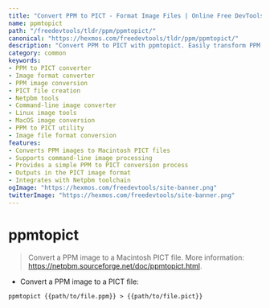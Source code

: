 ```yaml
---
title: "Convert PPM to PICT - Format Image Files | Online Free DevTools by Hexmos"
name: ppmtopict
path: "/freedevtools/tldr/ppm/ppmtopict/"
canonical: "https://hexmos.com/freedevtools/tldr/ppm/ppmtopict/"
description: "Convert PPM to PICT with ppmtopict. Easily transform PPM images into Macintosh PICT files using this command-line tool. Free online tool, no registration required."
category: common
keywords:
- PPM to PICT converter
- Image format converter
- PPM image conversion
- PICT file creation
- Netpbm tools
- Command-line image converter
- Linux image tools
- MacOS image conversion
- PPM to PICT utility
- Image file format conversion
features:
- Converts PPM images to Macintosh PICT files
- Supports command-line image processing
- Provides a simple PPM to PICT conversion process
- Outputs in the PICT image format
- Integrates with Netpbm toolchain
ogImage: "https://hexmos.com/freedevtools/site-banner.png"
twitterImage: "https://hexmos.com/freedevtools/site-banner.png"
---
```


# ppmtopict

> Convert a PPM image to a Macintosh PICT file.
> More information: <https://netpbm.sourceforge.net/doc/ppmtopict.html>.

- Convert a PPM image to a PICT file:

`ppmtopict {{path/to/file.ppm}} > {{path/to/file.pict}}`
